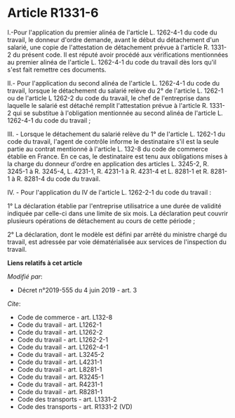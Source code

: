 # Article R1331-6

I.-Pour l'application du premier alinéa de l'article L. 1262-4-1 du code du travail, le donneur d'ordre demande, avant le
début du détachement d'un salarié, une copie de l'attestation de détachement prévue à l'article R. 1331-2 du présent code. Il
est réputé avoir procédé aux vérifications mentionnées au premier alinéa de l'article L. 1262-4-1 du code du travail dès lors
qu'il s'est fait remettre ces documents.

II.-  Pour l'application du second alinéa de l'article L. 1262-4-1 du code du travail, lorsque le détachement du salarié
relève du 2° de l'article L. 1262-1 ou de l'article L 1262-2 du code du travail, le chef de l'entreprise dans laquelle le
salarié est détaché remplit l'attestation prévue à l'article R. 1331-2 qui se substitue à l'obligation mentionnée au second
alinéa de l'article L. 1262-4-1 du code du travail ;

III. - Lorsque le détachement du salarié relève du 1° de l'article L. 1262-1 du code du travail, l'agent de contrôle informe
le destinataire s'il est la seule partie au contrat mentionné à l'article L. 132-8 du code de commerce établie en France. En
ce cas, le destinataire est tenu aux obligations mises à la charge du donneur d'ordre en application des articles L. 3245-2,
R. 3245-1 à R. 3245-4, L. 4231-1, R. 4231-1 à R. 4231-4 et L. 8281-1 et R. 8281-1 à R. 8281-4 du code du travail.

IV. - Pour l'application du IV de l'article L. 1262-2-1 du code du travail :

1° La déclaration établie par l'entreprise utilisatrice a une durée de validité indiquée par celle-ci dans une limite de six
mois. La déclaration peut couvrir plusieurs opérations de détachement au cours de cette période ;

2° La déclaration, dont le modèle est défini par arrêté du ministre chargé du travail, est adressée par voie dématérialisée
aux services de l'inspection du travail.

**Liens relatifs à cet article**

_Modifié par_:

  - Décret n°2019-555 du 4 juin 2019 - art. 3

_Cite_:

  - Code de commerce - art. L132-8
  - Code du travail - art. L1262-1
  - Code du travail - art. L1262-2
  - Code du travail - art. L1262-2-1
  - Code du travail - art. L1262-4-1
  - Code du travail - art. L3245-2
  - Code du travail - art. L4231-1
  - Code du travail - art. L8281-1
  - Code du travail - art. R3245-1
  - Code du travail - art. R4231-1
  - Code du travail - art. R8281-1
  - Code des transports - art. L1331-2
  - Code des transports - art. R1331-2 (VD)
